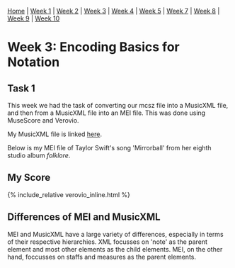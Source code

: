[Home](README.md) | [Week 1](week1.md) | [Week 2](week2.md) | [Week 3](week3.md) | [Week 4](week4.md) | [Week 5](week5.md) | [Week 7](week7.md) | [Week 8](week8.md) | [Week 9](week9.md) | [Week 10](week10.md) 

# Week 3: Encoding Basics for Notation
## Task 1
This week we had the task of converting our mcsz file into a MusicXML file, and then from a MusicXML file into an MEI file.
This was done using MuseScore and Verovio.

My MusicXML file is linked [here](data/mirrorball.musicxml).

Below is my MEI file of Taylor Swift's song 'Mirrorball' from her eighth studio album *folklore*.

## My Score

{% include_relative verovio_inline.html %}

## Differences of MEI and MusicXML
MEI and MusicXML have a large variety of differences, especially in terms of their respective hierarchies.
XML focusses on 'note' as the parent element and most other elements as the child elements. 
MEI, on the other hand, foccusses on staffs and measures as the parent elements.

